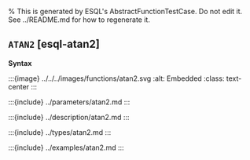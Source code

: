 % This is generated by ESQL's AbstractFunctionTestCase. Do not edit it. See ../README.md for how to regenerate it.

## `ATAN2` [esql-atan2]

**Syntax**

:::{image} ../../../images/functions/atan2.svg
:alt: Embedded
:class: text-center
:::


:::{include} ../parameters/atan2.md
:::

:::{include} ../description/atan2.md
:::

:::{include} ../types/atan2.md
:::

:::{include} ../examples/atan2.md
:::
